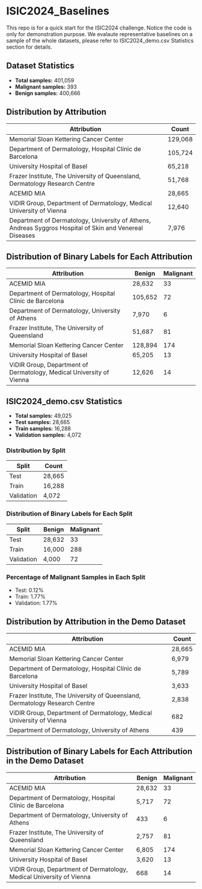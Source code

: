 # ISIC2024_Baselines

This repo is for a quick start for the ISIC2024 challenge. Notice the code is only for demonstration purpose. We evalaute representative baselines on a sample of the whole datasets, please refer to ISIC2024_demo.csv Statistics section for details.
## Dataset Statistics

- **Total samples:** 401,059
- **Malignant samples:** 393
- **Benign samples:** 400,666

## Distribution by Attribution

| Attribution | Count |
|-------------|-------|
| Memorial Sloan Kettering Cancer Center | 129,068 |
| Department of Dermatology, Hospital Clínic de Barcelona | 105,724 |
| University Hospital of Basel | 65,218 |
| Frazer Institute, The University of Queensland, Dermatology Research Centre | 51,768 |
| ACEMID MIA | 28,665 |
| ViDIR Group, Department of Dermatology, Medical University of Vienna | 12,640 |
| Department of Dermatology, University of Athens, Andreas Syggros Hospital of Skin and Venereal Diseases | 7,976 |

## Distribution of Binary Labels for Each Attribution

| Attribution | Benign | Malignant |
|-------------|--------|-----------|
| ACEMID MIA | 28,632 | 33 |
| Department of Dermatology, Hospital Clínic de Barcelona | 105,652 | 72 |
| Department of Dermatology, University of Athens | 7,970 | 6 |
| Frazer Institute, The University of Queensland | 51,687 | 81 |
| Memorial Sloan Kettering Cancer Center | 128,894 | 174 |
| University Hospital of Basel | 65,205 | 13 |
| ViDIR Group, Department of Dermatology, Medical University of Vienna | 12,626 | 14 |

## ISIC2024_demo.csv Statistics

- **Total samples:** 49,025
- **Test samples:** 28,665
- **Train samples:** 16,288
- **Validation samples:** 4,072

### Distribution by Split

| Split | Count |
|-------|-------|
| Test | 28,665 |
| Train | 16,288 |
| Validation | 4,072 |

### Distribution of Binary Labels for Each Split

| Split | Benign | Malignant |
|-------|--------|-----------|
| Test | 28,632 | 33 |
| Train | 16,000 | 288 |
| Validation | 4,000 | 72 |

### Percentage of Malignant Samples in Each Split

- Test: 0.12%
- Train: 1.77%
- Validation: 1.77%

## Distribution by Attribution in the Demo Dataset

| Attribution | Count |
|-------------|-------|
| ACEMID MIA | 28,665 |
| Memorial Sloan Kettering Cancer Center | 6,979 |
| Department of Dermatology, Hospital Clínic de Barcelona | 5,789 |
| University Hospital of Basel | 3,633 |
| Frazer Institute, The University of Queensland, Dermatology Research Centre | 2,838 |
| ViDIR Group, Department of Dermatology, Medical University of Vienna | 682 |
| Department of Dermatology, University of Athens | 439 |

## Distribution of Binary Labels for Each Attribution in the Demo Dataset

| Attribution | Benign | Malignant |
|-------------|--------|-----------|
| ACEMID MIA | 28,632 | 33 |
| Department of Dermatology, Hospital Clínic de Barcelona | 5,717 | 72 |
| Department of Dermatology, University of Athens | 433 | 6 |
| Frazer Institute, The University of Queensland | 2,757 | 81 |
| Memorial Sloan Kettering Cancer Center | 6,805 | 174 |
| University Hospital of Basel | 3,620 | 13 |
| ViDIR Group, Department of Dermatology, Medical University of Vienna | 668 | 14 |
